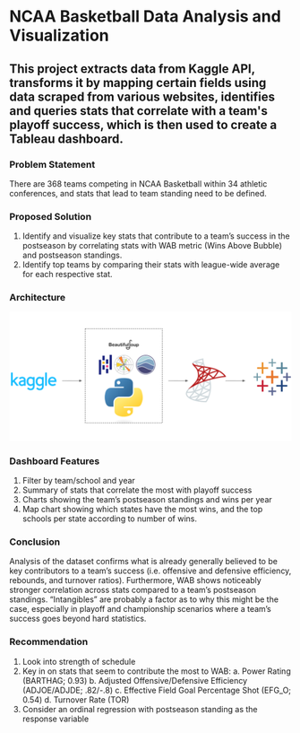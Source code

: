 # NCAA Basketball Data Analysis and Visualization

## This project extracts data from Kaggle API, transforms it by mapping certain fields using data scraped from various websites, identifies and queries stats that correlate with a team's playoff success, which is then used to create a Tableau dashboard.

### Problem Statement

  There are 368 teams competing in NCAA Basketball within 34 athletic conferences, and stats that lead to team standing need to be defined.

### Proposed Solution

  1. Identify and visualize key stats that contribute to a team’s success in the postseason by correlating stats with WAB metric (Wins Above Bubble) and postseason standings.
  2. Identify top teams by comparing their stats with league-wide average for each respective stat.

### Architecture
![Proposed Architecture](architecture.png)

### Dashboard Features

  1. Filter by team/school and year
  2. Summary of stats that correlate the most with playoff success
  3. Charts showing the team’s postseason standings and wins per year
  4. Map chart showing which states have the most wins, and the top schools per state according to number of wins.

### Conclusion

  Analysis of the dataset confirms what is already generally believed to be key contributors to a team’s success (i.e. offensive and defensive efficiency, rebounds, and turnover ratios). Furthermore, WAB shows noticeably stronger correlation across stats compared to a team’s postseason standings. “Intangibles” are probably a factor as to why this might be the case, especially in playoff and championship scenarios where a team’s success goes beyond hard statistics.

### Recommendation

  1. Look into strength of schedule
  2. Key in on stats that seem to contribute the most to WAB:
    a. Power Rating (BARTHAG; 0.93)
    b. Adjusted Offensive/Defensive Efficiency (ADJOE/ADJDE; .82/-.8)
    c. Effective Field Goal Percentage Shot (EFG_O; 0.54)
    d. Turnover Rate (TOR)
  3. Consider an ordinal regression with postseason standing as the response variable


